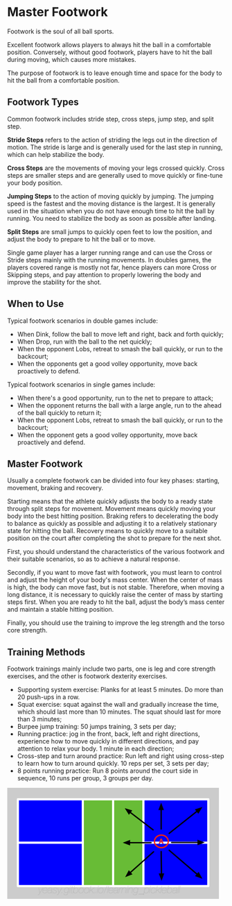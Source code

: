 # Master Footwork

Footwork is the soul of all ball sports.

Excellent footwork allows players to always hit the ball in a comfortable position. Conversely, without good footwork, players have to hit the ball during moving, which causes more mistakes.

The purpose of footwork is to leave enough time and space for the body to hit the ball from a comfortable position.

## Footwork Types

Common footwork includes stride step, cross steps, jump step, and split step.

**Stride Steps** refers to the action of striding the legs out in the direction of motion. The stride is large and is generally used for the last step in running, which can help stabilize the body.

**Cross Steps** are the movements of moving your legs crossed quickly. Cross steps are smaller steps and are generally used to move quickly or fine-tune your body position.

**Jumping Steps** to the action of moving quickly by jumping. The jumping speed is the fastest and the moving distance is the largest. It is generally used in the situation when you do not have enough time to hit the ball by running. You need to stabilize the body as soon as possible after landing.

**Split Steps** are small jumps to quickly open feet to low the position, and adjust the body to prepare to hit the ball or to move.

Single game player has a larger running range and can use the Cross or Stride steps mainly with the running movements. In doubles games, the players covered range is mostly not far, hence players can more Cross or Skipping steps, and pay attention to properly lowering the body and improve the stability for the shot.

## When to Use

Typical footwork scenarios in double games include:

* When Dink, follow the ball to move left and right, back and forth quickly;
* When Drop, run with the ball to the net quickly;
* When the opponent Lobs, retreat to smash the ball quickly, or run to the backcourt;
* When the opponents get a good volley opportunity, move back proactively to defend.

Typical footwork scenarios in single games include:

* When there's a good opportunity, run to the net to prepare to attack;
* When the opponent returns the ball with a large angle, run to the ahead of the ball  quickly to return it;
* When the opponent Lobs, retreat to smash the ball quickly, or run to the backcourt;
* When the opponent gets a good volley opportunity, move back proactively and defend.

## Master Footwork

Usually a complete footwork can be divided into four key phases: starting, movement, braking and recovery.

Starting means that the athlete quickly adjusts the body to a ready state through split steps for movement. Movement means quickly moving your body into the best hitting position. Braking refers to decelerating the body to balance as quickly as possible and adjusting it to a relatively stationary state for hitting the ball. Recovery means to quickly move to a suitable position on the court after completing the shot to prepare for the next shot.

First, you should understand the characteristics of the various footwork and their suitable scenarios, so as to achieve a natural response.

Secondly, if you want to move fast with footwork, you must learn to control and adjust the height of your body's mass center. When the center of mass is high, the body can move fast, but is not stable. Therefore, when moving a long distance, it is necessary to quickly raise the center of mass by starting steps first. When you are ready to hit the ball, adjust the body’s mass center and maintain a stable hitting position.

Finally, you should use the training to improve the leg strength and the torso core strength.

## Training Methods

Footwork trainings mainly include two parts, one is leg and core strength exercises, and the other is footwork dexterity exercises.

* Supporting system exercise: Planks for at least 5 minutes. Do more than 20 push-ups in a row.
* Squat exercise: squat against the wall and gradually increase the time, which should last more than 10 minutes. The squat should last for more than 3 minutes;
* Burpee jump training: 50 jumps training, 3 sets per day;
* Running practice: jog in the front, back, left and right directions, experience how to move quickly in different directions, and pay attention to relax your body. 1 minute in each direction;
* Cross-step and turn around practice: Run left and right using cross-step to learn how to turn around quickly. 10 reps per set, 3 sets per day;
* 8 points running practice: Run 8 points around the court side in sequence, 10 runs per group, 3 groups per day.

![8-points Footwork Training](_images/footwork.png)
